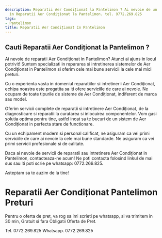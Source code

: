 ```yaml
---
description: Reparatii Aer Condiționat la Pantelimon ? Ai nevoie de un profesionist
  in Reparatii Aer Condiționat la Pantelimon. tel. 0772.269.825
tags:
- Pantelimon
title: Reparatii Aer Condiționat In Pantelimon
---
```



## Cauti Reparatii Aer Condiționat la Pantelimon ?

Ai nevoie de reparatii Aer Condiționat in Pantelimon? Atunci ai ajuns in locul potrivit! Suntem specializati in repararea si intretinerea sistemelor de Aer Condiționat in Pantelimon si oferim cele mai bune servicii la cele mai mici preturi. 

Cu o experienta vasta in domeniul reparatiilor si intretinerii Aer Condiționat, echipa noastra este pregatita sa iti ofere serviciile de care ai nevoie. Ne ocupam de toate tipurile de sisteme de Aer Condiționat, indiferent de marca sau model.

Oferim servicii complete de reparatii si intretinere Aer Condiționat, de la diagnosticare si reparatii la curatarea si inlocuirea componentelor. Vom gasi solutia optima pentru tine, astfel incat sa te bucuri de un sistem de Aer Condiționat in perfecta stare de functionare.

Cu un echipament modern si personal calificat, ne asiguram ca vei primi serviciile de care ai nevoie la cele mai bune standarde. Ne asiguram ca vei primi servicii profesionale si de calitate. 

Daca ai nevoie de servicii de reparatii sau intretinere Aer Condiționat in Pantelimon, contacteaza-ne acum! Ne poti contacta folosind linkul de mai sus sau iti poti scrie pe whatsapp: 0772.269.825. 

Asteptam sa te auzim de la tine!

# Reparatii Aer Condiționat Pantelimon Preturi
Pentru o oferta de pret, va rog sa imi scrieti pe whatsapp, si va trimitem in 30 min, Gratuit si fara Obligatii Oferta de Pret.

Tel. 0772.269.825
Whatsapp. 0772.269.825